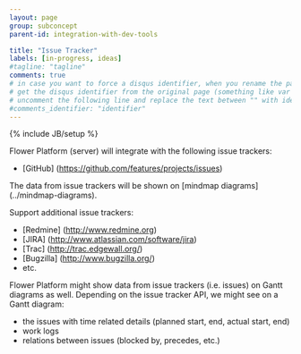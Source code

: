 ```yaml
---
layout: page
group: subconcept
parent-id: integration-with-dev-tools

title: "Issue Tracker"
labels: [in-progress, ideas]
#tagline: "tagline"
comments: true
# in case you want to force a disqus identifier, when you rename the page
# get the disqus identifier from the original page (something like var disqus_identifier = 'ident';),
# uncomment the following line and replace the text between "" with ident
#comments_identifier: "identifier"
---
```

{% include JB/setup %}

Flower Platform (server) will integrate with the following issue trackers:

* [GitHub] (https://github.com/features/projects/issues)

The data from issue trackers will be shown on [mindmap diagrams] (../mindmap-diagrams).

<!-- label:ideas -->
Support additional issue trackers:
* [Redmine] (http://www.redmine.org)
* [JIRA] (http://www.atlassian.com/software/jira)
* [Trac] (http://trac.edgewall.org/)
* [Bugzilla] (http://www.bugzilla.org/)
* etc.

<!-- label:ideas -->
Flower Platform might show data from issue trackers (i.e. issues) on Gantt diagrams as well. Depending on the issue tracker API, we might see on a Gantt diagram:
* the issues with time related details (planned start, end, actual start, end)
* work logs
* relations between issues (blocked by, precedes, etc.) 